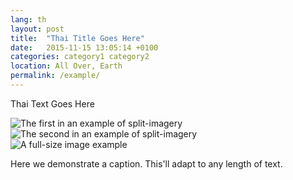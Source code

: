 ```yaml
---
lang: th
layout: post
title:  "Thai Title Goes Here"
date:   2015-11-15 13:05:14 +0100
categories: category1 category2
location: All Over, Earth
permalink: /example/
---
```



Thai Text Goes Here

<div class="post-image post-image--split">
    <img src="https://placehold.it/365x270/8e8387/ffffff" alt="The first in an example of split-imagery" />
    <img src="https://placehold.it/365x270/8e8387/ffffff" alt="The second in an example of split-imagery" />
</div>

<div class="post-image">
    <img src="https://placehold.it/750x563/8e8387/ffffff" alt="A full-size image example" />
    <p class="post-image-caption">Here we demonstrate a caption. This'll adapt to any length of text.</p>
</div>
